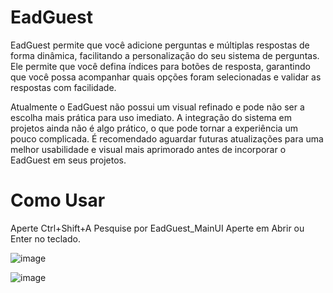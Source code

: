 # EadGuest

EadGuest permite que você adicione perguntas e múltiplas respostas de forma dinâmica, facilitando a personalização do seu sistema de perguntas. Ele permite que você defina índices para botões de resposta, garantindo que você possa acompanhar quais opções foram selecionadas e validar as respostas com facilidade.

Atualmente o EadGuest não possui um visual refinado e pode não ser a escolha mais prática para uso imediato. A integração do sistema em projetos ainda não é algo prático, o que pode tornar a experiência um pouco complicada. É recomendado aguardar futuras atualizações para uma melhor usabilidade e visual mais aprimorado antes de incorporar o EadGuest em seus projetos.

# Como Usar

Aperte Ctrl+Shift+A
Pesquise por EadGuest_MainUI
Aperte em Abrir ou Enter no teclado.

![image](https://github.com/user-attachments/assets/d863db07-5ab5-4a0b-9eae-96303d53664d)

![image](https://github.com/user-attachments/assets/5358e4f3-1855-4034-bffb-c32bda6abcab)
